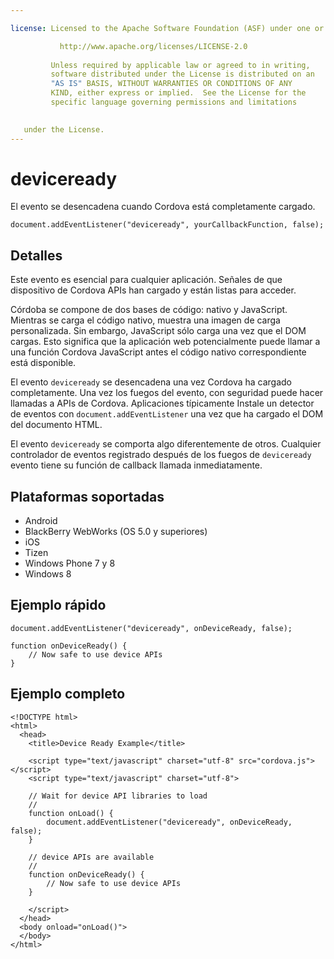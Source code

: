 ```yaml
---

license: Licensed to the Apache Software Foundation (ASF) under one or more contributor license agreements. See the NOTICE file distributed with this work for additional information regarding copyright ownership. The ASF licenses this file to you under the Apache License, Version 2.0 (the "License"); you may not use this file except in compliance with the License. You may obtain a copy of the License at

           http://www.apache.org/licenses/LICENSE-2.0
    
         Unless required by applicable law or agreed to in writing,
         software distributed under the License is distributed on an
         "AS IS" BASIS, WITHOUT WARRANTIES OR CONDITIONS OF ANY
         KIND, either express or implied.  See the License for the
         specific language governing permissions and limitations
    

   under the License.
---
```


# deviceready

El evento se desencadena cuando Cordova está completamente cargado.

    document.addEventListener("deviceready", yourCallbackFunction, false);
    

## Detalles

Este evento es esencial para cualquier aplicación. Señales de que dispositivo de Cordova APIs han cargado y están listas para acceder.

Córdoba se compone de dos bases de código: nativo y JavaScript. Mientras se carga el código nativo, muestra una imagen de carga personalizada. Sin embargo, JavaScript sólo carga una vez que el DOM cargas. Esto significa que la aplicación web potencialmente puede llamar a una función Cordova JavaScript antes el código nativo correspondiente está disponible.

El evento `deviceready` se desencadena una vez Cordova ha cargado completamente. Una vez los fuegos del evento, con seguridad puede hacer llamadas a APIs de Cordova. Aplicaciones típicamente Instale un detector de eventos con `document.addEventListener` una vez que ha cargado el DOM del documento HTML.

El evento `deviceready` se comporta algo diferentemente de otros. Cualquier controlador de eventos registrado después de los fuegos de `deviceready` evento tiene su función de callback llamada inmediatamente.

## Plataformas soportadas

*   Android
*   BlackBerry WebWorks (OS 5.0 y superiores)
*   iOS
*   Tizen
*   Windows Phone 7 y 8
*   Windows 8

## Ejemplo rápido

    document.addEventListener("deviceready", onDeviceReady, false);
    
    function onDeviceReady() {
        // Now safe to use device APIs
    }
    

## Ejemplo completo

    <!DOCTYPE html>
    <html>
      <head>
        <title>Device Ready Example</title>
    
        <script type="text/javascript" charset="utf-8" src="cordova.js"></script>
        <script type="text/javascript" charset="utf-8">
    
        // Wait for device API libraries to load
        //
        function onLoad() {
            document.addEventListener("deviceready", onDeviceReady, false);
        }
    
        // device APIs are available
        //
        function onDeviceReady() {
            // Now safe to use device APIs
        }
    
        </script>
      </head>
      <body onload="onLoad()">
      </body>
    </html>